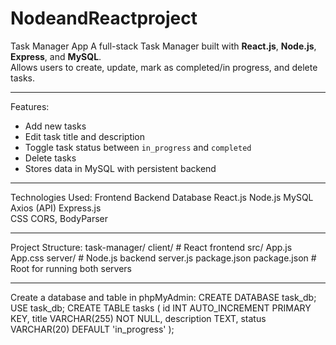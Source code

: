 # NodeandReactproject
Task Manager App
A full-stack Task Manager built with **React.js**, **Node.js**, **Express**, and **MySQL**.  
Allows users to create, update, mark as completed/in progress, and delete tasks.

---

Features:
- Add new tasks
- Edit task title and description
- Toggle task status between `in_progress` and `completed`
- Delete tasks
- Stores data in MySQL with persistent backend

---

Technologies Used:
Frontend        Backend             Database 
React.js        Node.js             MySQL    
Axios (API)     Express.js                
CSS             CORS, BodyParser         

---

Project Structure:
task-manager/
client/ # React frontend
src/
App.js
App.css
server/ # Node.js backend
server.js
package.json
package.json # Root for running both servers

---

Create a database and table in phpMyAdmin:
CREATE DATABASE task_db;
USE task_db;
CREATE TABLE tasks (
  id INT AUTO_INCREMENT PRIMARY KEY,
  title VARCHAR(255) NOT NULL,
  description TEXT,
  status VARCHAR(20) DEFAULT 'in_progress'
);

